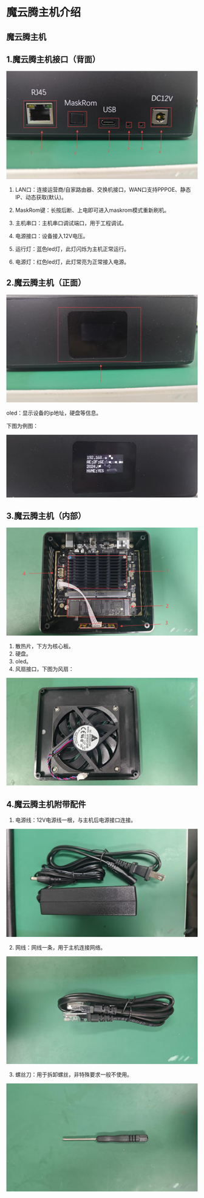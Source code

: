 # 魔云腾主机介绍



## 魔云腾主机



## 1.魔云腾主机接口（背面）

![接口](/img/接口.jpg)

1. LAN口：连接运营商/自家路由器、交换机接口，WAN口支持PPPOE、静态IP、动态获取(默认)。

2. MaskRom键：长按后断、上电即可进入maskrom模式重新刷机。

3. 主机串口：主机串口调试端口，用于工程调试。

4. 电源接口：设备接入12V电压。

5. 运行灯：蓝色led灯，此灯闪烁为主机正常运行。

6. 电源灯：红色led灯，此灯常亮为正常接入电源。

   

## 2.魔云腾主机（正面）

![oled](/img/oled.jpg)

oled：显示设备的ip地址，硬盘等信息。

下图为例图：

![例图](/img/例图.jpg)



## 3.魔云腾主机（内部）

![主板](/img/主板.png)

1. 散热片，下方为核心板。
2. 硬盘。
3. oled。
4. 风扇接口，下图为风扇：

![风扇](/img/风扇.jpg)





## 4.魔云腾主机附带配件

1. 电源线：12V电源线一根，与主机后电源接口连接。

![电源线](/img/电源线.jpg)



2. 网线：网线一条，用于主机连接网络。

![网线](/img/网线.jpg)



3. 螺丝刀：用于拆卸螺丝，非特殊要求一般不使用。

![螺丝刀](/img/螺丝刀.jpg)


